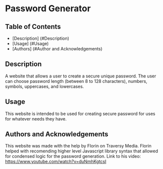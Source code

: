 # Password Generator

## Table of Contents
* [Description] (#Description)
* [Usage] (#Usage)
* [Authors] (#Author and Acknowledgements)

## Description
A website that allows a user to create a secure unique password. The user can choose password length (between 8 to 128 characters), numbers, symbols, uppercases, and lowercases.

## Usage
This website is intended to be used for creating secure password for uses for whatever needs they have.

## Authors and Acknowledgements
This website was made with the help by Florin on Traversy Media. Florin helped with recomending higher level Javascript library syntax that allowed for condensed logic for the password generation. 
Link to his video: https://www.youtube.com/watch?v=duNmhKgtcsI

